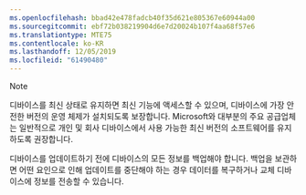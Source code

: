 ```yaml
---
ms.openlocfilehash: bbad42e478fadcb40f35d621e805367e60944a00
ms.sourcegitcommit: ebf72b038219904d6e7d20024b107f4aa68f57e6
ms.translationtype: MTE75
ms.contentlocale: ko-KR
ms.lasthandoff: 12/05/2019
ms.locfileid: "61490480"
---
```

  > [!NOTE]
  > 디바이스를 최신 상태로 유지하면 최신 기능에 액세스할 수 있으며, 디바이스에 가장 안전한 버전의 운영 체제가 설치되도록 보장합니다. Microsoft와 대부분의 주요 공급업체는 일반적으로 개인 및 회사 디바이스에서 사용 가능한 최신 버전의 소프트웨어를 유지하도록 권장합니다.

디바이스를 업데이트하기 전에 디바이스의 모든 정보를 백업해야 합니다. 백업을 보관하면 어떤 요인으로 인해 업데이트를 중단해야 하는 경우 데이터를 복구하거나 교체 디바이스에 정보를 전송할 수 있습니다. 
